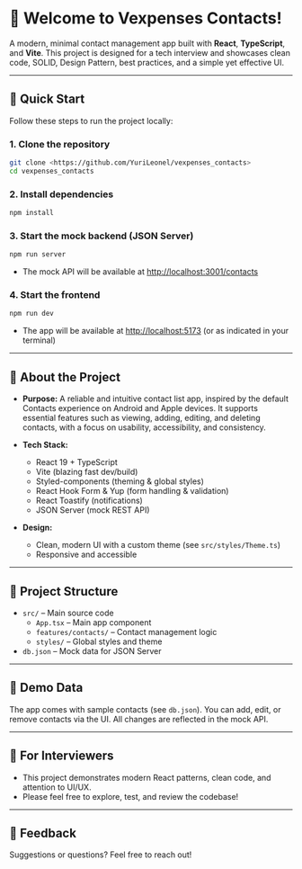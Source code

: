 # 👋 Welcome to Vexpenses Contacts!

A modern, minimal contact management app built with **React**, **TypeScript**, and **Vite**. This project is designed for a tech interview and showcases clean code, SOLID, Design Pattern, best practices, and a simple yet effective UI.

---

## 🚀 Quick Start

Follow these steps to run the project locally:

### 1. Clone the repository

```bash
git clone <https://github.com/YuriLeonel/vexpenses_contacts>
cd vexpenses_contacts
```

### 2. Install dependencies

```bash
npm install
```

### 3. Start the mock backend (JSON Server)

```bash
npm run server
```

- The mock API will be available at [http://localhost:3001/contacts](http://localhost:3001/contacts)

### 4. Start the frontend

```bash
npm run dev
```

- The app will be available at [http://localhost:5173](http://localhost:5173) (or as indicated in your terminal)

---

## 📝 About the Project

- **Purpose:** A reliable and intuitive contact list app, inspired by the default Contacts experience on Android and Apple devices. It supports essential features such as viewing, adding, editing, and deleting contacts, with a focus on usability, accessibility, and consistency.
- **Tech Stack:**

  - React 19 + TypeScript
  - Vite (blazing fast dev/build)
  - Styled-components (theming & global styles)
  - React Hook Form & Yup (form handling & validation)
  - React Toastify (notifications)
  - JSON Server (mock REST API)

- **Design:**
  - Clean, modern UI with a custom theme (see `src/styles/Theme.ts`)
  - Responsive and accessible

---

## 📁 Project Structure

- `src/` – Main source code
  - `App.tsx` – Main app component
  - `features/contacts/` – Contact management logic
  - `styles/` – Global styles and theme
- `db.json` – Mock data for JSON Server

---

## 🧪 Demo Data

The app comes with sample contacts (see `db.json`). You can add, edit, or remove contacts via the UI. All changes are reflected in the mock API.

---

## 🤝 For Interviewers

- This project demonstrates modern React patterns, clean code, and attention to UI/UX.
- Please feel free to explore, test, and review the codebase!

---

## 📣 Feedback

Suggestions or questions? Feel free to reach out!
